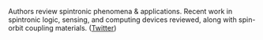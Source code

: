 
Authors review spintronic phenomena & applications. Recent work in spintronic logic, sensing, and computing devices reviewed, along with spin-orbit coupling materials. ([Twitter](https://twitter.com/JoshuahHeath/status/1308406754150092803))
